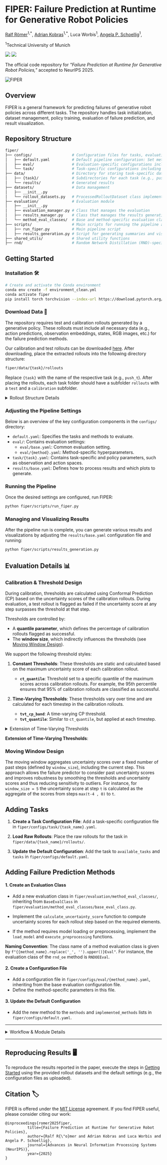 # FIPER: Failure Prediction at Runtime for Generative Robot Policies

[Ralf Römer](https://ralfroemer99.github.io/)<sup>1,\*</sup>,
[Adrian Kobras](https://www.linkedin.com/in/adriankobras/)<sup>1,\*</sup>,
Luca Worbis<sup>1</sup>,
[Angela P. Schoellig](https://www.dynsyslab.org/prof-angela-schoellig/)<sup>1</sup>,

<sup>1</sup>Technical University of Munich

<a href='https://tum-lsy.github.io/fiper_website/'><img src='https://img.shields.io/badge/Project-Page-Green'></a> <a href='https://arxiv.org/TODO'><img src='https://img.shields.io/badge/Paper-Arxiv-red'></a> 
<!-- [![YouTube](https://badges.aleen42.com/src/youtube.svg)](https://youtube.com) -->

The official code repository for *"Failure Prediction at Runtime for Generative Robot Policies,"* accepted to NeurIPS 2025.

<img src="fiper_dark.png" alt="FIPER"/>


## Overview

FIPER is a general framework for predicting failures of generative robot policies across different tasks. The repository handles task initialization, dataset management, policy training, evaluation of failure prediction, and result visualization.

<!-- ### Key Components

1. **TaskManager**: Handles task-specific configurations, metadata extraction, and rollout conversion.
2. **Dataset Class**: Manages data preprocessing, normalization, and iteration for training and evaluation.
3. **Failure Prediction Methods**: Includes Random Network Distillation for observation embeddings (RND-OE), action chunk entropy (ACE), and numerous baselines.
4. **EvaluationManager**: Interfaces with method-specific evaluation classes and computes evaluation metrics.
5. **ResultsManager**: Summarizes and visualizes evaluation results. -->

## Repository Structure

```bash
fiper/
├── configs/                  # Configuration files for tasks, evaluation, and results
│   ├── default.yaml          # Default pipeline configuration: Set methods and tasks to evaluate
│   ├── eval/                 # Evaluation-specific configurations including method hyperparameters
│   └── task/                 # Task-specific configurations including policy parameters
├── data/                     # Directory for storing task-specific data (rollouts, models, etc.) and results
│   ├── {task}/               # Subdirectories for each task (e.g., push_t, pretzel)
│   └── results/              # Generated results
├── datasets/                 # Data management
│   ├── __init__.py
│   └── rollout_datasets.py   # ProcessedRolloutDataset class implementation
├── evaluation/               # Evaluation module
│   ├── __init__.py
│   ├── evaluation_manager.py # Class that manages the evaluation
│   ├── results_manager.py    # Class that manages the results generation
│   └── method_eval_classes/  # Base and method-specific evaluation classes
├── scripts/                  # Main scripts for running the pipeline and generating results
│   ├── run_fiper.py          # Main pipeline script
│   ├── results_generation.py # Script for generating summaries and visualizations of the results
├── shared_utils/             # Shared utility functions
├── rnd/                      # Random Network Distillation (RND)-specific modules
```

## Getting Started

### Installation 🛠️

```bash
# Create and activate the Conda environment
conda env create -f environment_clean.yml
conda activate fiper
pip install torch torchvision --index-url https://download.pytorch.org/whl/cu126
```

### Download Data 📁

The repository requires test and calibration rollouts generated by a generative policy. These rollouts must include all necessary data (e.g., action predictions, observation embeddings, states, RGB images, etc.) for the failure prediction methods.

Our calibration and test rollouts can be downloaded [here](https://drive.google.com/drive/folders/1VuI3eQmFHT2QKCSYZGQ2pAuuhwNJkGCu?usp=sharing). After downloading, place the extracted rollouts into the following directory structure:

```bash
fiper/data/{task}/rollouts
```

Replace `{task}` with the name of the respective task (e.g., `push_t`). After placing the rollouts, each task folder should have a subfolder `rollouts` with a `test` and a `calibration` subfolder.

<details>

<summary>Rollout Structure Details</summary>

Currently, it is assumed that each rollout is saved as an individual .pkl file with one of the following structures:

- **Dictionary**: A dictionary with two keys, `metadata` and `rollout`, where `metadata` is a dictionary containing the metadata of the rollout and `rollout` is a list with the k-th entry being a dictionary that contains the neccessary rollout data of the k-th rollout timestep.
- **List**: Only the `rollout` part of the **Dictionary** option. It is checked whether the first entry of the rollout list contains the rollout metadata.

It is recommended to provide task-specific metadata in the corresponding task configuration file. Additionally, basic information (success and rollout ID) can be extracted from the rollout filenames.

</details>

### Adjusting the Pipeline Settings

Below is an overview of the key configuration components in the `configs/` directory:

- `default.yaml`: Specifies the tasks and methods to evaluate.
- `eval/`: Contains evaluation settings:
  - `eval/base.yaml`: Common evaluation setting.
  - `eval/{method}.yaml`: Method-specific hyperparameters.
- `task/{task}.yaml`: Contains task-specific and policy parameters, such as observation and action spaces.
- `results/base.yaml`: Defines how to process results and which plots to generate.

### Running the Pipeline

Once the desired settings are configured, run FIPER:

```bash
python fiper/scripts/run_fiper.py
```

### Managing and Visualizing Results 

After the pipeline run is complete, you can generate various results and visualizations by adjusting the `results/base.yaml` configuration file and running:

```bash
python fiper/scripts/results_generation.py
```

## Evaluation Details 📊

### Calibration & Threshold Design

During calibration, thresholds are calculated using Conformal Prediction (CP) based on the uncertainty scores of the calibration rollouts. During evaluation, a test rollout is flagged as failed if the uncertainty score at any step surpasses the threshold at that step. 

Thresholds are controlled by:

- A **quantile parameter**, which defines the percentage of calibration rollouts flagged as successful.
- The **window size**, which indirectly influences the thresholds (see [Moving Window Design](#moving-window-design)).

We support the following threshold styles:

1. **Constant Thresholds**: These thresholds are static and calculated based on the maximum uncertainty score of each calibration rollout.
   - **`ct_quantile`**: Threshold set to a specific quantile of the maximum scores across calibration rollouts. For example, the 95th percentile ensures that 95% of calibration rollouts are classified as successful.

2. **Time-Varying Thresholds**: These thresholds vary over time and are calculated for each timestep in the calibration rollouts.
   - **`tvt_cp_band`**: A time-varying CP threshold.
   - **`tvt_quantile`**: Similar to `ct_quantile`, but applied at each timestep.

<details>

<summary> Extension of Time-Varying Thresholds </summary>

Since successful rollouts are typically shorter than failed ones, the calibration set may not provide thresholds for the entire length of the test rollouts. To address this, the time-varying thresholds are extended to match the maximum length of the test rollouts. This is implemented in two ways:

- **Repeat Last Value** (default): Use the last available threshold value for all remaining steps.
- **Repeat Mean**: Use the mean of the thresholds from the calibration rollouts for the remaining steps.

</details>

**Extension of Time-Varying Thresholds**: 

### Moving Window Design

The moving window aggregates uncertainty scores over a fixed number of past steps (defined by `window_size`), including the current step. This approach allows the failure predictor to consider past uncertainty scores and improves robustness by smoothing the thresholds and uncertainty scores and thus reducing sensitivity to outliers. For instance, for `window_size = 5` the uncertainty score at step `t` is calculated as the aggregate of the scores from steps `max(t-4 , 0)` to `t`.

## Adding Tasks

1. **Create a Task Configuration File**: Add a task-specific configuration file in `fiper/configs/task/{task_name}.yaml`.

2. **Load Raw Rollouts**: Place the raw rollouts for the task in `fiper/data/{task_name}/rollouts/`.

3. **Update the Default Configuration**: Add the task to `available_tasks` and `tasks` in `fiper/configs/default.yaml`.

## Adding Failure Prediction Methods

#### 1. Create an Evaluation Class

- Add a new evaluation class in `fiper/evaluation/method_eval_classes/`, inheriting from `BaseEvalClass` in `fiper/evaluation/method_eval_classes/base_eval_class.py`.

- Implement the `calculate_uncertainty_score` function to compute uncertainty scores for each rollout step based on the required elements.
- If the method requires model loading or preprocessing, implement the `load_model` and `execute_preprocessing` functions.

**Naming Convention**: The class name of a method evaluation class is given by `f"{{method_name}.replace('_', '').upper()}Eval"`. For instance, the evaluation class of the `rnd_oe` method is `RNDOEEval`.

#### 2. Create a Configuration File

- Add a configuration file in `fiper/configs/eval/{method_name}.yaml`, inheriting from the base evaluation configuration file.
- Define the method-specific parameters in this file.

#### 3. Update the Default Configuration

- Add the new method to the `methods` and `implemented_methods` lists in `fiper/configs/default.yaml`.

---

<details>

<summary> Workflow & Module Details </summary>
<!-- ## Workflow & Module Details -->

The pipeline is designed to evaluate failure prediction methods on generative robot policies. It consists of the following key stages and modules:

1. **Task Initialization**:
   - Use the `TaskManager` to load raw rollouts, extract metadata, and initialize the dataset.
2. **Dataset Management**:
   - Preprocess, normalize, and manage data using the `ProcessedRolloutDataset` class.
3. **Method Training**:
   - Train failure prediction models such as Random Network Distillation (RND) or entropy-based methods.
4. **Evaluation**:
   - Evaluate failure prediction methods using calibration and test rollouts.
5. **Result Management**:
   - Summarize, save, and visualize evaluation results using the `ResultsManager`.

---

### 1. **TaskManager**

The `TaskManager` is responsible for managing task-specific data and configurations.

- **Responsibilities**:
  - Loads raw rollouts from the specified directories.
  - Extracts metadata and converts rollouts into a standardized format.
  - Initializes and manages the `ProcessedRolloutDataset`.

- **Key Features**:
  - Supports task-specific configurations via Hydra.
  - Handles metadata extraction, including rollout labels (e.g., calibration, test, ID, OOD).
  - Converts raw rollouts into tensors compatible with the dataset class.

- **Relevant Functions**:
  - `_load_and_convert_raw_rollouts`: Loads and processes raw rollouts.
  - `get_rollout_dataset`: Initializes or updates the dataset with new rollouts.

---

### 2. **ProcessedRolloutDataset**

The `ProcessedRolloutDataset` class manages the data required for training and evaluation.

- **Responsibilities**:
  - Stores and organizes rollout data as tensors.
  - Normalizes data using calibration rollouts.
  - Provides utilities for iterating over episodes and retrieving subsets of data.

- **Key Features**:
  - Supports metadata management, including episode indices and rollout labels.
  - Allows normalization of tensors for consistent preprocessing.
  - Enables filtering and iteration over specific subsets (e.g., calibration, test, ID, OOD).

- **Relevant Functions**:
  - `init_dataset`: Initializes the dataset with metadata and tensors.
  - `normalize`: Normalizes tensors using calibration rollouts.
  - `iterate_episodes`: Iterates over rollout episodes with optional filtering and history augmentation.

---

### 3. **Method Training**

Failure prediction methods are trained using the processed dataset.

- **Responsibilities**:
  - Trains models such as Random Network Distillation (RND) or entropy-based methods.
  - Prepares models for evaluation by calibrating thresholds or other parameters.

- **Key Features**:
  - Modular design allows easy integration of new training methods.
  - Supports training on various input modalities (e.g., observation embeddings, RGB images).

- **Example**:
  - RND-based methods use a distillation loss to train a predictor network on calibration rollouts.

---

### 4. **Evaluation**

The `EvaluationManager` handles the evaluation of failure prediction methods.

- **Responsibilities**:
  - Evaluates methods on calibration and test rollouts.
  - Computes evaluation metrics such as accuracy, detection time, and uncertainty scores.

- **Key Features**:
  - Supports multiple evaluation metrics and method-specific configurations.
  - Allows combining multiple methods for ensemble evaluations.

- **Relevant Functions**:
  - `evaluate`: Evaluates specified methods and returns results.
  - `_get_method_eval_class`: Loads method-specific evaluation classes.

---

### 5. **ResultsManager**

The `ResultsManager` summarizes and visualizes evaluation results.

- **Responsibilities**:
  - Combines results from multiple tasks and methods.
  - Generates CSV summaries and visualizations of evaluation metrics.

- **Key Features**:
  - Creates uncertainty plots and other visualizations for analysis.
  - Supports configurable result processing via Hydra.

- **Relevant Functions**:
  - `_create_complete_df`: Combines results into a comprehensive DataFrame.
  - `combine_results`: Merges new results with existing ones for comparison.

</details>

---

## Reproducing Results 🖥️

To reproduce the results reported in the paper, execute the steps in [Getting Started](#getting-started) using the provided rollout datasets and the default settings (e.g., the configuration files as uploaded).

## Citation 🏷️
FIPER is offered under the [MIT License](https://github.com/utiasdsl/fiper/blob/main/LICENSE) agreement. 
If you find FIPER useful, please consider citing our work:
```
@inproceedings{romer2025fiper,
          title={Failure Prediction at Runtime for Generative Robot Policies},
          author={Ralf R{\"o}mer and Adrian Kobras and Luca Worbis and Angela P. Schoellig},
          journal={Advances in Neural Information Processing Systems (NeurIPS)},
          year={2025}
}
```
